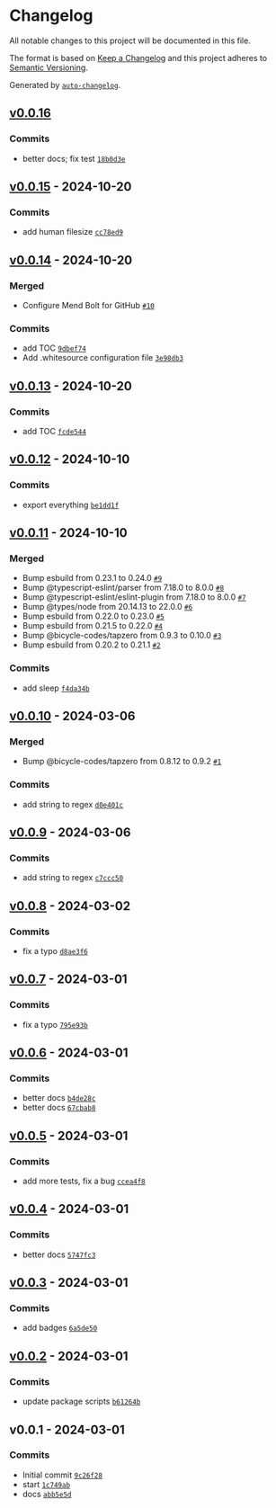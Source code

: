 # Changelog

All notable changes to this project will be documented in this file.

The format is based on [Keep a Changelog](https://keepachangelog.com/en/1.0.0/)
and this project adheres to [Semantic Versioning](https://semver.org/spec/v2.0.0.html).

Generated by [`auto-changelog`](https://github.com/CookPete/auto-changelog).

## [v0.0.16](https://github.com/bicycle-codes/util/compare/v0.0.15...v0.0.16)

### Commits

- better docs; fix test [`18b0d3e`](https://github.com/bicycle-codes/util/commit/18b0d3e599227ab654cc30dd7b8201d592851b2b)

## [v0.0.15](https://github.com/bicycle-codes/util/compare/v0.0.14...v0.0.15) - 2024-10-20

### Commits

- add human filesize [`cc78ed9`](https://github.com/bicycle-codes/util/commit/cc78ed91ca0fa181a6b09c11837bd2fa846cb467)

## [v0.0.14](https://github.com/bicycle-codes/util/compare/v0.0.13...v0.0.14) - 2024-10-20

### Merged

- Configure Mend Bolt for GitHub [`#10`](https://github.com/bicycle-codes/util/pull/10)

### Commits

- add TOC [`9dbef74`](https://github.com/bicycle-codes/util/commit/9dbef741e8b873e595b22abd6275d82704a58269)
- Add .whitesource configuration file [`3e98db3`](https://github.com/bicycle-codes/util/commit/3e98db34b367a55804b3d8ec4a859b00a7da641d)

## [v0.0.13](https://github.com/bicycle-codes/util/compare/v0.0.12...v0.0.13) - 2024-10-20

### Commits

- add TOC [`fcde544`](https://github.com/bicycle-codes/util/commit/fcde544f46e80bc403b88133e485ac1d0b3076fd)

## [v0.0.12](https://github.com/bicycle-codes/util/compare/v0.0.11...v0.0.12) - 2024-10-10

### Commits

- export everything [`be1dd1f`](https://github.com/bicycle-codes/util/commit/be1dd1fa1152a216c0044974e35c30236f294236)

## [v0.0.11](https://github.com/bicycle-codes/util/compare/v0.0.10...v0.0.11) - 2024-10-10

### Merged

- Bump esbuild from 0.23.1 to 0.24.0 [`#9`](https://github.com/bicycle-codes/util/pull/9)
- Bump @typescript-eslint/parser from 7.18.0 to 8.0.0 [`#8`](https://github.com/bicycle-codes/util/pull/8)
- Bump @typescript-eslint/eslint-plugin from 7.18.0 to 8.0.0 [`#7`](https://github.com/bicycle-codes/util/pull/7)
- Bump @types/node from 20.14.13 to 22.0.0 [`#6`](https://github.com/bicycle-codes/util/pull/6)
- Bump esbuild from 0.22.0 to 0.23.0 [`#5`](https://github.com/bicycle-codes/util/pull/5)
- Bump esbuild from 0.21.5 to 0.22.0 [`#4`](https://github.com/bicycle-codes/util/pull/4)
- Bump @bicycle-codes/tapzero from 0.9.3 to 0.10.0 [`#3`](https://github.com/bicycle-codes/util/pull/3)
- Bump esbuild from 0.20.2 to 0.21.1 [`#2`](https://github.com/bicycle-codes/util/pull/2)

### Commits

- add sleep [`f4da34b`](https://github.com/bicycle-codes/util/commit/f4da34b46833b2c39ecc28fb94e606184726fae5)

## [v0.0.10](https://github.com/bicycle-codes/util/compare/v0.0.9...v0.0.10) - 2024-03-06

### Merged

- Bump @bicycle-codes/tapzero from 0.8.12 to 0.9.2 [`#1`](https://github.com/bicycle-codes/util/pull/1)

### Commits

- add string to regex [`d0e401c`](https://github.com/bicycle-codes/util/commit/d0e401cb2252e0a241fdd100fc5c5452df6b0e4d)

## [v0.0.9](https://github.com/bicycle-codes/util/compare/v0.0.8...v0.0.9) - 2024-03-06

### Commits

- add string to regex [`c7ccc50`](https://github.com/bicycle-codes/util/commit/c7ccc50d3df4b5328c7f41fee0c806f7c1b7e245)

## [v0.0.8](https://github.com/bicycle-codes/util/compare/v0.0.7...v0.0.8) - 2024-03-02

### Commits

- fix  a typo [`d8ae3f6`](https://github.com/bicycle-codes/util/commit/d8ae3f69be09448daaab7339e7b7e1490eef9298)

## [v0.0.7](https://github.com/bicycle-codes/util/compare/v0.0.6...v0.0.7) - 2024-03-01

### Commits

- fix a typo [`795e93b`](https://github.com/bicycle-codes/util/commit/795e93b2bfbdc4fcfa960d530cdb4f1c89df7c74)

## [v0.0.6](https://github.com/bicycle-codes/util/compare/v0.0.5...v0.0.6) - 2024-03-01

### Commits

- better docs [`b4de28c`](https://github.com/bicycle-codes/util/commit/b4de28c905069fb03ad9dc86734bb6deeaeb203d)
- better docs [`67cbab8`](https://github.com/bicycle-codes/util/commit/67cbab854bac9adfafb811897dd024d8f457adac)

## [v0.0.5](https://github.com/bicycle-codes/util/compare/v0.0.4...v0.0.5) - 2024-03-01

### Commits

- add more tests, fix a bug [`ccea4f8`](https://github.com/bicycle-codes/util/commit/ccea4f85df5170b9566b36c7c91000424136e764)

## [v0.0.4](https://github.com/bicycle-codes/util/compare/v0.0.3...v0.0.4) - 2024-03-01

### Commits

- better docs [`5747fc3`](https://github.com/bicycle-codes/util/commit/5747fc37f9522042a7c6dc0143dc3071011e991e)

## [v0.0.3](https://github.com/bicycle-codes/util/compare/v0.0.2...v0.0.3) - 2024-03-01

### Commits

- add badges [`6a5de50`](https://github.com/bicycle-codes/util/commit/6a5de50ee1918264d9cea5f6223b074e3d866ddf)

## [v0.0.2](https://github.com/bicycle-codes/util/compare/v0.0.1...v0.0.2) - 2024-03-01

### Commits

- update package scripts [`b61264b`](https://github.com/bicycle-codes/util/commit/b61264be932d390cd67d89f8fc69a958bfbf289b)

## v0.0.1 - 2024-03-01

### Commits

- Initial commit [`9c26f28`](https://github.com/bicycle-codes/util/commit/9c26f28f3fd881877ae32d96f8e81409a085c493)
- start [`1c749ab`](https://github.com/bicycle-codes/util/commit/1c749ab096ae960f38c9683976e3845a62ba0ff9)
- docs [`abb5e5d`](https://github.com/bicycle-codes/util/commit/abb5e5d163e264c20815e498dbb4b4a6494adae6)
